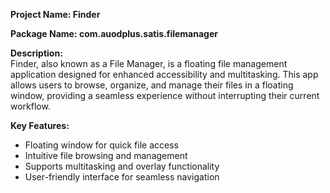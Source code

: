 **Project Name: Finder**  

**Package Name: com.auodplus.satis.filemanager**

**Description:**  
Finder, also known as a File Manager, is a floating file management application designed for enhanced accessibility and multitasking. This app allows users to browse, organize, and manage their files in a floating window, providing a seamless experience without interrupting their current workflow.  

**Key Features:**  
- Floating window for quick file access  
- Intuitive file browsing and management  
- Supports multitasking and overlay functionality  
- User-friendly interface for seamless navigation  

